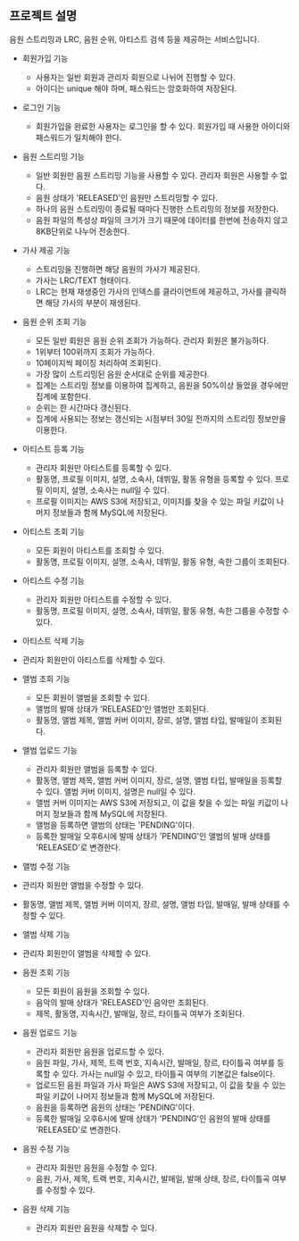 ## 프로젝트 설명
음원 스트리밍과 LRC, 음원 순위, 아티스트 검색 등을 제공하는 서비스입니다.

- 회원가입 기능
  - 사용자는 일반 회원과 관리자 회원으로 나뉘어 진행할 수 있다.
  - 아이디는 unique 해야 하며, 패스워드는 암호화하여 저장된다.
 
- 로그인 기능
  - 회원가입을 완료한 사용자는 로그인을 할 수 있다. 회원가입 때 사용한 아이디와 패스워드가 일치해야 한다.

- 음원 스트리밍 기능
  - 일반 회원만 음원 스트리밍 기능을 사용할 수 있다. 관리자 회원은 사용할 수 없다.
  - 음원 상태가 'RELEASED'인 음원만 스트리밍할 수 있다.
  - 하나의 음원 스트리밍이 종료될 때마다 진행한 스트리밍의 정보를 저장한다.
  - 음원 파일의 특성상 파일의 크기가 크기 때문에 데이터를 한번에 전송하지 않고 8KB단위로 나누어 전송한다.
 
- 가사 제공 기능
  - 스트리밍을 진행하면 해당 음원의 가사가 제공된다.
  - 가사는 LRC/TEXT 형태이다.
  - LRC는 현재 재생중인 가사의 인덱스를 클라이언트에 제공하고, 가사를 클릭하면 해당 가사의 부분이 재생된다.
 
- 음원 순위 조회 기능
  - 모든 일반 회원은 음원 순위 조회가 가능하다. 관리자 회원은 불가능하다.
  - 1위부터 100위까지 조회가 가능하다.
  - 10페이지씩 페이징 처리하여 조회된다.
  - 가장 많이 스트리밍된 음원 순서대로 순위를 제공한다.
  - 집계는 스트리밍 정보를 이용하여 집계하고, 음원을 50%이상 들었을 경우에만 집계에 포함한다.
  - 순위는 한 시간마다 갱신된다.
  - 집계에 사용되는 정보는 갱신되는 시점부터 30일 전까지의 스트리밍 정보만을 이용한다.

- 아티스트 등록 기능
  - 관리자 회원만 아티스트를 등록할 수 있다.
  - 활동명, 프로필 이미지, 설명, 소속사, 데뷔일, 활동 유형을 등록할 수 있다. 프로필 이미지, 설명, 소속사는 null일 수 있다.
  - 프로필 이미지는 AWS S3에 저장되고, 이미지를 찾을 수 있는 파일 키값이 나머지 정보들과 함께 MySQL에 저장된다.

- 아티스트 조회 기능
  - 모든 회원이 아티스트를 조회할 수 있다.
  - 활동명, 프로필 이미지, 설명, 소속사, 데뷔일, 활동 유형, 속한 그룹이 조회된다.

- 아티스트 수정 기능
  - 관리자 회원만 아티스트를 수정할 수 있다.
  - 활동명, 프로필 이미지, 설명, 소속사, 데뷔일, 활동 유형, 속한 그룹을 수정할 수 있다.
 
 - 아티스트 삭제 기능
  - 관리자 회원만이 아티스트를 삭제할 수 있다.

- 앨범 조회 기능
  - 모든 회원이 앨범을 조회할 수 있다.
  - 앨범의 발매 상태가 'RELEASED'인 앨범만 조회된다.
  - 활동명, 앨범 제목, 앨범 커버 이미지, 장르, 설명, 앨범 타입, 발매일이 조회된다.
 
- 앨범 업로드 기능
  - 관리자 회원만 앨범을 등록할 수 있다.
  - 활동명, 앨범 제목, 앨범 커버 이미지, 장르, 설명, 앨범 타입, 발매일을 등록할 수 있다. 앨범 커버 이미지, 설명은 null일 수 있다.
  - 앨범 커버 이미지는 AWS S3에 저장되고, 이 값을 찾을 수 있는 파일 키값이 나머지 정보들과 함께 MySQL에 저장된다.
  - 앨범을 등록하면 앨범의 상태는 'PENDING'이다.
  - 등록한 발매일 오후6시에 발매 상태가 'PENDING'인 앨범의 발매 상태를 'RELEASED'로 변경한다.

 - 앨범 수정 기능
  - 관리자 회원만 앨범을 수정할 수 있다.
  - 활동명, 앨범 제목, 앨범 커버 이미지, 장르, 설명, 앨범 타입, 발매일, 발매 상태를 수정할 수 있다.

 - 앨범 삭제 기능
  - 관리자 회원만이 앨범을 삭제할 수 있다.

- 음원 조회 기능
  - 모든 회원이 음원을 조회할 수 있다.
  - 음악의 발매 상태가 'RELEASED'인 음악만 조회된다.
  - 제목, 활동명, 지속시간, 발매일, 장르, 타이틀곡 여부가 조회된다.
 
- 음원 업로드 기능
  - 관리자 회원만 음원을 업로드할 수 있다.
  - 음원 파일, 가사, 제목, 트랙 번호, 지속시간, 발매일, 장르, 타이틀곡 여부를 등록할 수 있다. 가사는 null일 수 있고, 타이틀곡 여부의 기본값은 false이다.
  - 업로드된 음원 파일과 가사 파일은 AWS S3에 저장되고, 이 값을 찾을 수 있는 파일 키값이 나머지 정보들과 함께 MySQL에 저장된다.
  - 음원을 등록하면 음원의 상태는 'PENDING'이다.
  - 등록한 발매일 오후6시에 발매 상태가 'PENDING'인 음원의 발매 상태를 'RELEASED'로 변경한다.
 
- 음원 수정 기능
  - 관리자 회원만 음원을 수정할 수 있다.
  - 음원, 가사, 제목, 트랙 번호, 지속시간, 발매일, 발매 상태, 장르, 타이틀곡 여부를 수정할 수 있다.

- 음원 삭제 기능
  - 관리자 회원만 음원을 삭제할 수 있다.

